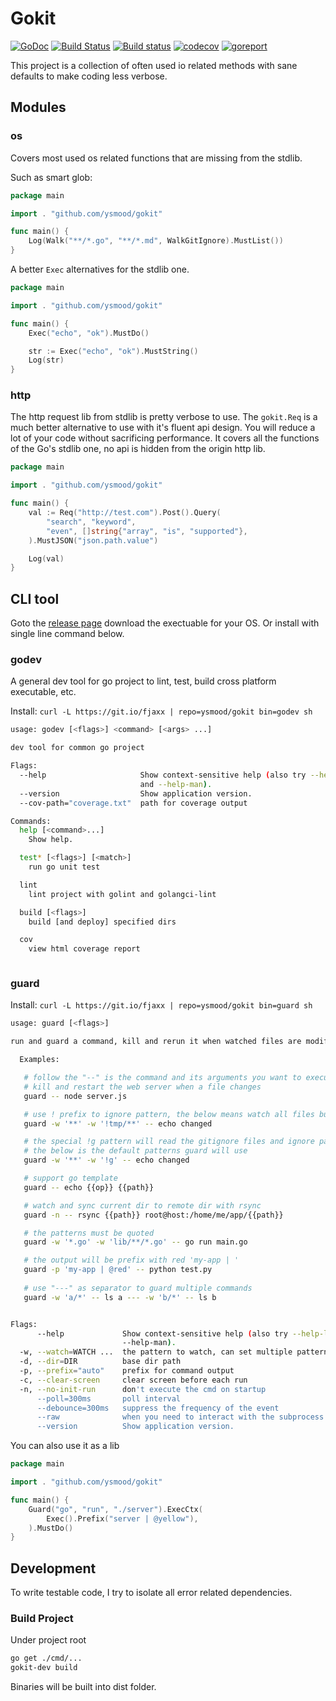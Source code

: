 # Gokit

[![GoDoc](https://godoc.org/github.com/ysmood/gokit?status.svg)](http://godoc.org/github.com/ysmood/gokit)
[![Build Status](https://travis-ci.org/ysmood/gokit.svg?branch=master)](https://travis-ci.org/ysmood/gokit)
[![Build status](https://ci.appveyor.com/api/projects/status/b8mkds289asy6q5s/branch/master?svg=true)](https://ci.appveyor.com/project/ysmood/gokit/branch/master)
[![codecov](https://codecov.io/gh/ysmood/gokit/branch/master/graph/badge.svg)](https://codecov.io/gh/ysmood/gokit)
[![goreport](https://goreportcard.com/badge/github.com/ysmood/gokit)](https://goreportcard.com/report/github.com/ysmood/gokit)

This project is a collection of often used io related methods with sane defaults to make coding less verbose.

## Modules

### os

Covers most used os related functions that are missing from the stdlib.

Such as smart glob:

```go
package main

import . "github.com/ysmood/gokit"

func main() {
	Log(Walk("**/*.go", "**/*.md", WalkGitIgnore).MustList())
}

```

A better `Exec` alternatives for the stdlib one.

```go
package main

import . "github.com/ysmood/gokit"

func main() {
	Exec("echo", "ok").MustDo()

	str := Exec("echo", "ok").MustString()
	Log(str)
}

```

### http

The http request lib from stdlib is pretty verbose to use. The `gokit.Req` is a much better
alternative to use with it's fluent api design. You will reduce a lot of your code without sacrificing performance.
It covers all the functions of the Go's stdlib one, no api is hidden from the origin http lib.

```go
package main

import . "github.com/ysmood/gokit"

func main() {
	val := Req("http://test.com").Post().Query(
		"search", "keyword",
		"even", []string{"array", "is", "supported"},
	).MustJSON("json.path.value")

	Log(val)
}

```

## CLI tool

Goto the [release page](https://github.com/ysmood/gokit/releases) download the exectuable for your OS.
Or install with single line command below.

### godev

A general dev tool for go project to lint, test, build cross platform executable, etc.

Install: `curl -L https://git.io/fjaxx | repo=ysmood/gokit bin=godev sh`

```bash
usage: godev [<flags>] <command> [<args> ...]

dev tool for common go project

Flags:
  --help                     Show context-sensitive help (also try --help-long
                             and --help-man).
  --version                  Show application version.
  --cov-path="coverage.txt"  path for coverage output

Commands:
  help [<command>...]
    Show help.

  test* [<flags>] [<match>]
    run go unit test

  lint
    lint project with golint and golangci-lint

  build [<flags>]
    build [and deploy] specified dirs

  cov
    view html coverage report



```

### guard

Install: `curl -L https://git.io/fjaxx | repo=ysmood/gokit bin=guard sh`

```bash
usage: guard [<flags>]

run and guard a command, kill and rerun it when watched files are modified

  Examples:

   # follow the "--" is the command and its arguments you want to execute
   # kill and restart the web server when a file changes
   guard -- node server.js

   # use ! prefix to ignore pattern, the below means watch all files but not those in tmp dir
   guard -w '**' -w '!tmp/**' -- echo changed

   # the special !g pattern will read the gitignore files and ignore patterns in them
   # the below is the default patterns guard will use
   guard -w '**' -w '!g' -- echo changed

   # support go template
   guard -- echo {{op}} {{path}}

   # watch and sync current dir to remote dir with rsync
   guard -n -- rsync {{path}} root@host:/home/me/app/{{path}}

   # the patterns must be quoted
   guard -w '*.go' -w 'lib/**/*.go' -- go run main.go

   # the output will be prefix with red 'my-app | '
   guard -p 'my-app | @red' -- python test.py
   
   # use "---" as separator to guard multiple commands
   guard -w 'a/*' -- ls a --- -w 'b/*' -- ls b


Flags:
      --help             Show context-sensitive help (also try --help-long and
                         --help-man).
  -w, --watch=WATCH ...  the pattern to watch, can set multiple patterns
  -d, --dir=DIR          base dir path
  -p, --prefix="auto"    prefix for command output
  -c, --clear-screen     clear screen before each run
  -n, --no-init-run      don't execute the cmd on startup
      --poll=300ms       poll interval
      --debounce=300ms   suppress the frequency of the event
      --raw              when you need to interact with the subprocess
      --version          Show application version.


```

You can also use it as a lib

```go
package main

import . "github.com/ysmood/gokit"

func main() {
	Guard("go", "run", "./server").ExecCtx(
		Exec().Prefix("server | @yellow"),
	).MustDo()
}

```

## Development

To write testable code, I try to isolate all error related dependencies.

### Build Project

Under project root

```bash
go get ./cmd/...
gokit-dev build
```

Binaries will be built into dist folder.
